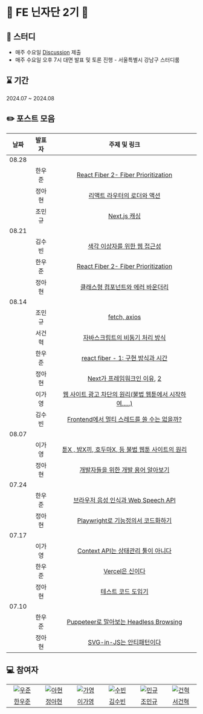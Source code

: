 # 🥷 FE 닌자단 2기 🥷
## 📖 스터디
- 매주 수요일 [Discussion](https://github.com/FE-ninjas/writing-hub-2nd/discussions) 제출
- 매주 수요일 오후 7시 대면 발표 및 토론 진행 - 서울특별시 강남구 스터디룸

## ⌛ 기간
2024.07 ~ 2024.08

## ✏️ 포스트 모음
| 날짜 | 발표자 | 주제 및 링크 |
| :--: | :--: | :--: |
|08.28|||
|| 한우준 | [React Fiber 2- Fiber Prioritization](https://beautiful-diploma-aa8.notion.site/React-Fiber-2-Fiber-Prioritization-49828742df6e48fd8848c96d37497178?pvs=4) |
|| 정아현 | [리액트 라우터의 로더와 액션](https://a-honey.tistory.com/117) |
|| 조민규 | [Next.js 캐싱](https://sparkling-answer-72a.notion.site/Next-js-Caching-8-28-c25d630f77954669a184748ca99c7a7d?pvs=4) |
|08.21|||
|| 김수빈 | [색각 이상자를 위한 웹 접근성](https://medium.com/@sudosubin/색각-이상자를-위한-웹-접근성-555d76fe709a) |
|| 한우준 | [React Fiber 2- Fiber Prioritization](https://beautiful-diploma-aa8.notion.site/React-Fiber-2-Fiber-Prioritization-49828742df6e48fd8848c96d37497178?pvs=4) |
|| 정아현 | [클래스형 컴포넌트와 에러 바운더리](https://a-honey.tistory.com/113) |
|08.14|||
|| 조민규 | [fetch, axios](https://sparkling-answer-72a.notion.site/fetch-axios-ky-8-14-8df6dc9f87f5415cb971d7f936e70363?pvs=4) |
|| 서건혁 | [자바스크립트의 비동기 처리 방식](https://infrequent-weight-aa2.notion.site/330afc236a6a422b90fa9ca279b779b8?pvs=4) |
|| 한우준 | [react fiber - 1: 구현 방식과 시간](https://beautiful-diploma-aa8.notion.site/React-Fiber-7ff8ff3befed489aace745e2bc545d3e?pvs=4) |
|| 정아현 | [Next가 프레임워크인 이유](https://a-honey.tistory.com/46), [2](https://a-honey.tistory.com/47) |
|| 이가영 | [웹 사이트 광고 차단의 원리(불법 웹툰에서 시작하여.....)](https://serious-scourge-321.notion.site/9314251be0f64f1f8d289ea020dab48c?pvs=4) |
|| 김수빈 | [Frontend에서 멀티 스레드를 쓸 수는 없을까?](https://medium.com/@sudosubin/frontend에서-멀티-스레드를-쓸-수는-없을까-d195c681dd77) |
|08.07|||
|| 이가영 | [툰X , 밤X끼, 호두마X, 등 불법 웹툰 사이트의 원리](https://serious-scourge-321.notion.site/026edb703cbb42feae0a58c57d8ade57?pvs=4) |
|| 정아현 | [개발자들을 위한 개발 용어 알아보기](https://a-honey.tistory.com/entry/s) |
|07.24|||
|| 한우준 | [브라우저 음성 인식과 Web Speech API](https://beautiful-diploma-aa8.notion.site/React-speech-recognition-Web-Speech-API-a1aab9e155e7441bb4f1a925446f17a4?pvs=4) |
|| 정아현 | [Playwright로 기능정의서 코드화하기](https://a-honey.tistory.com/entry/%EB%91%90%EB%B2%88-%EB%B3%B4%EC%A7%80-%EC%95%8A%EA%B8%B0%EB%A1%9C-%ED%96%88%EB%8B%A4) |
|07.17||| 
|| 이가영 | [Context API는 상태관리 툴이 아니다](https://serious-scourge-321.notion.site/Context-API-7476f3c4437a40e8bcdb64e2ed8313ff?pvs=4) | 
|| 한우준 | [Vercel은 신이다](https://beautiful-diploma-aa8.notion.site/Vercel-6d0589276b0849e784ec3b93bcc188d8?pvs=4) |
|| 정아현 | [테스트 코드 도입기](https://a-honey.tistory.com/97) |
|07.10|||
|| 한우준 | [Puppeteer로 말아보는 Headless Browsing](https://beautiful-diploma-aa8.notion.site/Puppeteer-Headless-Browsing-f8dd8a67c1ab476d9c6e8584ba722350?pvs=4)|
|| 정아현 | [SVG-in-JS는 안티패턴이다](https://a-honey.tistory.com/94)|

## 💻 참여자
<table>
  <tr>
    <td align="center" width="130px">
      <a href="https://github.com/MrMirror21" target="_blank">
        <img src="https://avatars.githubusercontent.com/MrMirror21" alt="우준" />
      </a>
    </td>
    <td align="center" width="130px">
      <a href="https://github.com/a-honey" target="_blank">
        <img src="https://avatars.githubusercontent.com/a-honey" alt="아현" />
      </a>
    </td>
    <td align="center" width="130px">
      <a href="https://github.com/imeureka" target="_blank">
        <img src="https://avatars.githubusercontent.com/imeureka" alt="가영" />
      </a>
    </td>
    <td align="center" width="130px">
      <a href="https://github.com/sudosubin" target="_blank">
        <img src="https://avatars.githubusercontent.com/sudosubin" alt="수빈" />
      </a>
    </td>
     <td align="center" width="130px">
      <a href="https://github.com/Ariling" target="_blank">
        <img src="https://avatars.githubusercontent.com/Ariling" alt="민규" />
      </a>
    </td>
    <td align="center" width="130px">
      <a href="https://github.com/SeoGeonhyuk" target="_blank">
        <img src="https://avatars.githubusercontent.com/SeoGeonhyuk" alt="건혁" />
      </a>
    </td>
  </tr>
  <tr>
    <td align="center">
      <a href="https://github.com/MrMirror21" target="_blank">
        한우준
      </a>
    </td>
    <td align="center">
      <a href="https://github.com/a-honey" target="_blank">
        정아현
      </a>
    </td>
    <td align="center">
      <a href="https://github.com/imeureka" target="_blank">
        이가영
      </a>
    </td>
    <td align="center">
      <a href="https://github.com/sudosubin" target="_blank">
        김수빈
      </a>
    </td>
    <td align="center">
      <a href="https://github.com/Ariling" target="_blank">
        조민규
      </a>
    </td>
    <td align="center">
      <a href="https://github.com/SeoGeonhyuk" target="_blank">
        서건혁
      </a>
    </td>
  </tr>
</table>
